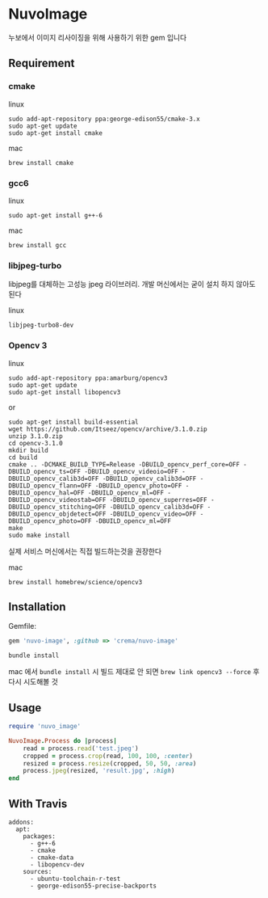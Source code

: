 # NuvoImage

누보에서 이미지 리사이징을 위해 사용하기 위한 gem 입니다

## Requirement

### cmake

linux
```
sudo add-apt-repository ppa:george-edison55/cmake-3.x
sudo apt-get update
sudo apt-get install cmake
```
mac
```
brew install cmake
```

### gcc6
linux
```
sudo apt-get install g++-6
```

mac
```
brew install gcc
```

### libjpeg-turbo

libjpeg를 대체하는 고성능 jpeg 라이브러리. 개발 머신에서는 굳이 설치 하지 않아도 된다

linux
```
libjpeg-turbo8-dev
```

### Opencv 3

linux

```
sudo add-apt-repository ppa:amarburg/opencv3
sudo apt-get update
sudo apt-get install libopencv3
```
or
```
sudo apt-get install build-essential
wget https://github.com/Itseez/opencv/archive/3.1.0.zip
unzip 3.1.0.zip
cd opencv-3.1.0
mkdir build
cd build
cmake .. -DCMAKE_BUILD_TYPE=Release -DBUILD_opencv_perf_core=OFF -DBUILD_opencv_ts=OFF -DBUILD_opencv_videoio=OFF -DBUILD_opencv_calib3d=OFF -DBUILD_opencv_calib3d=OFF -DBUILD_opencv_flann=OFF -DBUILD_opencv_photo=OFF -DBUILD_opencv_hal=OFF -DBUILD_opencv_ml=OFF -DBUILD_opencv_videostab=OFF -DBUILD_opencv_superres=OFF -DBUILD_opencv_stitching=OFF -DBUILD_opencv_calib3d=OFF -DBUILD_opencv_objdetect=OFF -DBUILD_opencv_video=OFF -DBUILD_opencv_photo=OFF -DBUILD_opencv_ml=OFF
make
sudo make install
```
실제 서비스 머신에서는 직접 빌드하는것을 권장한다

mac
```
brew install homebrew/science/opencv3
```


## Installation

Gemfile:

```ruby
gem 'nuvo-image', :github => 'crema/nuvo-image'
```

```
bundle install
```

mac 에서 `bundle install` 시 빌드 제대로 안 되면 `brew link opencv3 --force` 후 다시 시도해볼 것

## Usage

```ruby
require 'nuvo_image'

NuvoImage.Process do |process|
	read = process.read('test.jpeg')
    cropped = process.crop(read, 100, 100, :center)
    resized = process.resize(cropped, 50, 50, :area)
    process.jpeg(resized, 'result.jpg', :high)
end

```

## With Travis

```
addons:
  apt:
    packages:
      - g++-6
      - cmake
      - cmake-data
      - libopencv-dev
    sources:
      - ubuntu-toolchain-r-test
      - george-edison55-precise-backports
```